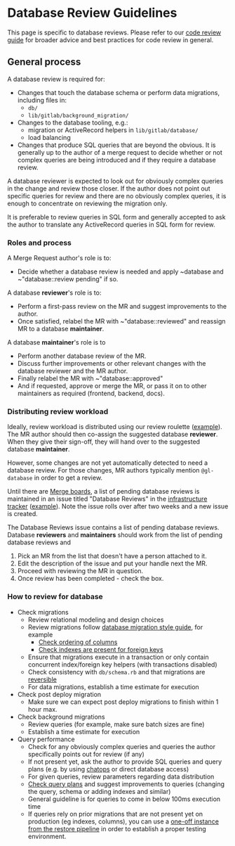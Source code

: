 # Database Review Guidelines

This page is specific to database reviews. Please refer to our
[code review guide](code_review.md) for broader advice and best
practices for code review in general.

## General process

A database review is required for:

* Changes that touch the database schema or perform data migrations,
  including files in:
  * `db/`
  * `lib/gitlab/background_migration/`
* Changes to the database tooling, e.g.:
  * migration or ActiveRecord helpers in `lib/gitlab/database/`
  * load balancing
* Changes that produce SQL queries that are beyond the obvious. It is
  generally up to the author of a merge request to decide whether or
  not complex queries are being introduced and if they require a
  database review.

A database reviewer is expected to look out for obviously complex
queries in the change and review those closer. If the author does not
point out specific queries for review and there are no obviously
complex queries, it is enough to concentrate on reviewing the
migration only.

It is preferable to review queries in SQL form and generally accepted
to ask the author to translate any ActiveRecord queries in SQL form
for review.

### Roles and process

A Merge Request author's role is to:

* Decide whether a database review is needed and apply ~database and ~"database::review pending" if so.

A database **reviewer**'s role is to:

* Perform a first-pass review on the MR and suggest improvements to the author.
* Once satisfied, relabel the MR with ~"database::reviewed" and reassign MR to a database **maintainer**.

A database **maintainer**'s role is to

* Perform another database review of the MR.
* Discuss further improvements or other relevant changes with the database reviewer and the MR author.
* Finally relabel the MR with ~"database::approved"
* And if requested, approve or merge the MR, or pass it on to other maintainers as required (frontend, backend, docs).

### Distributing review workload

Ideally, review workload is distributed using our review roulette
([example](https://gitlab.com/gitlab-org/gitlab-ce/merge_requests/25181#note_147551725)).
The MR author should then co-assign the suggested database
**reviewer**. When they give their sign-off, they will hand over to
the suggested database **maintainer**.

However, some changes are not yet automatically detected to need a
database review. For those changes, MR authors typically mention
`@gl-database` in order to get a review.

Until there are [Merge boards](https://gitlab.com/gitlab-org/gitlab-ce/issues/35336),
a list of pending database reviews is maintained in an issue titled
"Database Reviews" in the [infrastructure tracker](https://gitlab.com/gitlab-com/gl-infra/infrastructure/issues?scope=all&utf8=%E2%9C%93&state=opened&label_name[]=Database&search=Database+Reviews)
([example](https://gitlab.com/gitlab-com/gl-infra/infrastructure/issues/6998)).
Note the issue rolls over after two weeks and a new issue is created.

The Database Reviews issue contains a list of pending database
reviews. Database **reviewers** and **maintainers** should work from
the list of pending database reviews and

1. Pick an MR from the list that doesn't have a person attached to it.
1. Edit the description of the issue and put your handle next the MR.
1. Proceed with reviewing the MR in question.
1. Once review has been completed - check the box.

### How to review for database

* Check migrations
  * Review relational modeling and design choices
  * Review migrations follow [database migration style guide](https://docs.gitlab.com/ee/development/migration_style_guide.html), for example
    * [Check ordering of columns](https://docs.gitlab.com/ee/development/ordering_table_columns.html)
    * [Check indexes are present for foreign keys](https://docs.gitlab.com/ee/development/migration_style_guide.html#adding-foreign-key-constraints)
  * Ensure that migrations execute in a transaction or only contain concurrent index/foreign key helpers (with transactions disabled)
  * Check consistency with `db/schema.rb` and that migrations are [reversible](https://docs.gitlab.com/ee/development/migration_style_guide.html#reversibility)
  * For data migrations, establish a time estimate for execution
* Check post deploy migration
  * Make sure we can expect post deploy migrations to finish within 1 hour max.
* Check background migrations
  * Review queries (for example, make sure batch sizes are fine)
  * Establish a time estimate for execution
* Query performance
  * Check for any obviously complex queries and queries the author specifically points out for review (if any)
  * If not present yet, ask the author to provide SQL queries and query plans (e.g. by using [chatops](https://docs.gitlab.com/ee/development/understanding_explain_plans.html) or direct database access)
  * For given queries, review parameters regarding data distribution
  * [Check query plans](https://docs.gitlab.com/ee/development/understanding_explain_plans.html) and suggest improvements to queries (changing the query, schema or adding indexes and similar)
  * General guideline is for queries to come in below 100ms execution time
  * If queries rely on prior migrations that are not present yet on production (eg indexes, columns), you can use a [one-off instance from the restore pipeline](https://ops.gitlab.net/gitlab-com/gl-infra/gitlab-restore/postgres-gprd) in order to establish a proper testing environment.
